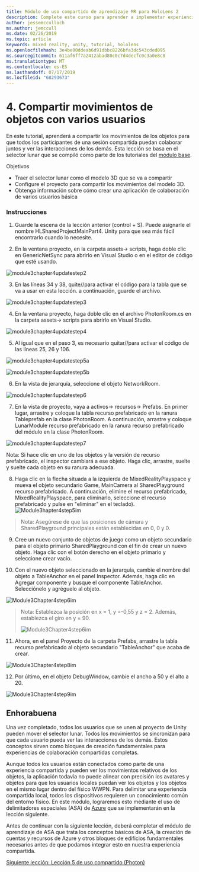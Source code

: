 ```yaml
---
title: Módulo de uso compartido de aprendizaje MR para HoloLens 2
description: Complete este curso para aprender a implementar experiencias compartidas multiusuario en una aplicación de HoloLens 2.
author: jessemcculloch
ms.author: jemccull
ms.date: 02/26/2019
ms.topic: article
keywords: mixed reality, unity, tutorial, hololens
ms.openlocfilehash: 3e4be00ddeab6d91dbbc8226bfa3dc543cded095
ms.sourcegitcommit: 611af6ff7a2412abad80c0c7d4decfc0c3a0e8c8
ms.translationtype: MT
ms.contentlocale: es-ES
ms.lasthandoff: 07/17/2019
ms.locfileid: "68293673"
---
```

# <a name="4-sharing-object-movements-with-multiple-users"></a>4. Compartir movimientos de objetos con varios usuarios

En este tutorial, aprenderá a compartir los movimientos de los objetos para que todos los participantes de una sesión compartida puedan colaborar juntos y ver las interacciones de los demás. Esta lección se basa en el selector lunar que se compiló como parte de los tutoriales del [módulo base](mrlearning-base.md).

Objetivos

- Traer el selector lunar como el modelo 3D que se va a compartir
- Configure el proyecto para compartir los movimientos del modelo 3D.
- Obtenga información sobre cómo crear una aplicación de colaboración de varios usuarios básica

### <a name="instructions"></a>Instrucciones


1. Guarde la escena de la lección anterior (control + S). Puede asignarle el nombre HLSharedProjectMainPart4. Unity para que sea más fácil encontrarlo cuando lo necesite.

2. En la ventana proyecto, en la carpeta assets-> scripts, haga doble clic en GenericNetSync para abrirlo en Visual Studio o en el editor de código que esté usando.  

![module3chapter4updatestep2](images/module3chapter4updatestep2.png)

3. En las líneas 34 y 38, quite//para activar el código para la tabla que se va a usar en esta lección. a continuación, guarde el archivo. 

![module3chapter4updatestep3](images/module3chapter4updatestep3.png)

4. En la ventana proyecto, haga doble clic en el archivo PhotonRoom.cs en la carpeta assets-> scripts para abrirlo en Visual Studio. 

![module3chapter4updatestep4](images/module3chapter4updatestep4.png)

5. Al igual que en el paso 3, es necesario quitar//para activar el código de las líneas 25, 26 y 106.

![module3chapter4updatestep5a](images/module3chapter4updatestep5a.png) 

![module3chapter4updatestep5b](images/module3chapter4updatestep5b.png)

6. En la vista de jerarquía, seleccione el objeto NetworkRoom.

![module3chapter4updatestep6](images/module3chapter4updatestep6.png)

7. En la vista de proyecto, vaya a activos-> recursos-> Prefabs. En primer lugar, arrastre y coloque la tabla recurso prefabricado en la ranura Tableprefab en la clase PhotonRoom. A continuación, arrastre y coloque LunarModule recurso prefabricado en la ranura recurso prefabricado del módulo en la clase PhotonRoom.

![module3chapter4updatestep7](images/module3chapter4updatestep7.png)

   Nota: Si hace clic en uno de los objetos y la versión de recurso prefabricado, el inspector cambiará a ese objeto. Haga clic, arrastre, suelte y suelte cada objeto en su ranura adecuada.

8. Haga clic en la flecha situada a la izquierda de MixedRealityPlayspace y mueva el objeto secundario Game, MainCamera al SharedPlayground recurso prefabricado. A continuación, elimine el recurso prefabricado, MixedRealityPlayspace, para eliminarlo, seleccione el recurso prefabricado y pulse en "eliminar" en el teclado).
![Module3hapter4step5im](images/module3chapter4step5im.PNG)

>Nota:  Asegúrese de que las posiciones de cámara y SharedPlayground principales están establecidas en 0, 0 y 0.
>

9. Cree un nuevo conjunto de objetos de juego como un objeto secundario para el objeto primario SharedPlayground con el fin de crear un nuevo objeto. Haga clic con el botón derecho en el objeto primario y seleccione crear vacío. 

10. Con el nuevo objeto seleccionado en la jerarquía, cambie el nombre del objeto a TableAnchor en el panel Inspector. Además, haga clic en Agregar componente y busque el componente TableAnchor. Selecciónelo y agréguelo al objeto. 

![Module3Chapter4step6im](images/module3chapter4step7im.PNG)

> Nota: Establezca la posición en x = 1, y =-0,55 y z = 2. Además, establezca el giro en y = 90. 
>
> ![Module3Chapter4step6im](images/module3chapter4noteim.PNG)

11. Ahora, en el panel Proyecto de la carpeta Prefabs, arrastre la tabla recurso prefabricado al objeto secundario "TableAnchor" que acaba de crear.

![Module3Chapter4step8im](images/module3chapter4step8im.PNG)

12. Por último, en el objeto DebugWindow, cambie el ancho a 50 y el alto a 20.

![Module3Chapter4step9im](images/module3chapter4step11im.PNG)

## <a name="congratulations"></a>Enhorabuena


Una vez completado, todos los usuarios que se unen al proyecto de Unity pueden mover el selector lunar. Todos los movimientos se sincronizan para que cada usuario pueda ver las interacciones de los demás. Estos conceptos sirven como bloques de creación fundamentales para experiencias de colaboración compartidas completas. 

Aunque todos los usuarios están conectados como parte de una experiencia compartida y pueden ver los movimientos relativos de los objetos, la aplicación todavía no puede alinear con precisión los avatares y objetos para que los usuarios locales puedan ver los objetos y los objetos en el mismo lugar dentro del físico WWPN. Para delimitar una experiencia compartida local, todos los dispositivos requieren un conocimiento común del entorno físico. En este módulo, lograremos esto mediante el uso de delimitadores espaciales (ASA) de [Azure](<https://azure.microsoft.com/en-us/services/spatial-anchors/>) que se implementarán en la lección siguiente.

Antes de continuar con la siguiente lección, deberá completar el módulo de aprendizaje de ASA que trata los conceptos básicos de ASA, la creación de cuentas y recursos de Azure y otros bloques de edificios fundamentales necesarios antes de que podamos integrar esto en nuestra experiencia compartida.

[Siguiente lección: Lección 5 de uso compartido (Photon)](mrlearning-sharing(photon)-ch5.md)

